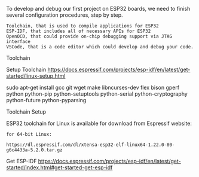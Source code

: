 To develop and debug our first project on ESP32 boards, we need to finish several configuration procedures, step by step.

    Toolchain, that is used to compile applications for ESP32
    ESP-IDF, that includes all of necessary APIs for ESP32
    OpenOCD, that could provide on-chip debugging support via JTAG interface
    VSCode, that is a code editor which could develop and debug your code.


Toolchain


Setup Toolchain
https://docs.espressif.com/projects/esp-idf/en/latest/get-started/linux-setup.html


sudo apt-get install gcc git wget make libncurses-dev flex bison gperf python python-pip python-setuptools python-serial python-cryptography python-future python-pyparsing

Toolchain Setup

ESP32 toolchain for Linux is available for download from Espressif website:

    for 64-bit Linux:

    https://dl.espressif.com/dl/xtensa-esp32-elf-linux64-1.22.0-80-g6c4433a-5.2.0.tar.gz

Get ESP-IDF
https://docs.espressif.com/projects/esp-idf/en/latest/get-started/index.html#get-started-get-esp-idf


